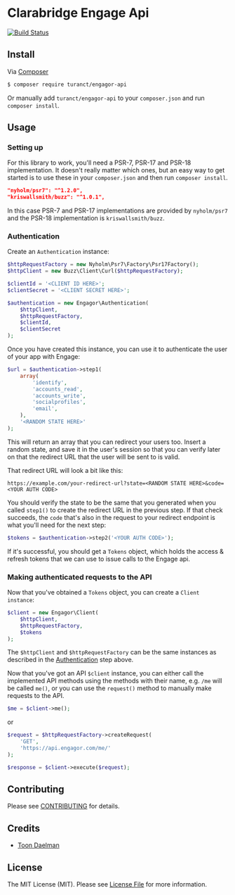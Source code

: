 # Clarabridge Engage Api

<a href="https://travis-ci.org/turanct/engagor-api"><img src="https://travis-ci.org/turanct/engagor-api.svg?branch=master" alt="Build Status"></a>


## Install

Via [Composer](https://getcomposer.org/)

```bash
$ composer require turanct/engagor-api
```

Or manually add `turanct/engagor-api` to your `composer.json` and run `composer install`.


## Usage

### Setting up

For this library to work, you'll need a PSR-7, PSR-17 and PSR-18 implementation. It doesn't really matter which ones, but an easy way to get started is to use these in your `composer.json` and then run `composer install`.

```json
"nyholm/psr7": "^1.2.0",
"kriswallsmith/buzz": "^1.0.1",
```

In this case PSR-7 and PSR-17 implementations are provided by `nyholm/psr7` and the PSR-18 implementation is `kriswallsmith/buzz`.


### Authentication

Create an `Authentication` instance:

```php
$httpRequestFactory = new Nyholm\Psr7\Factory\Psr17Factory();
$httpClient = new Buzz\Client\Curl($httpRequestFactory);

$clientId = '<CLIENT ID HERE>';
$clientSecret = '<CLIENT SECRET HERE>';

$authentication = new Engagor\Authentication(
    $httpClient,
    $httpRequestFactory,
    $clientId,
    $clientSecret
);
```

Once you have created this instance, you can use it to authenticate the user of your app with Engage:

```php
$url = $authentication->step1(
    array(
        'identify',
        'accounts_read',
        'accounts_write',
        'socialprofiles',
        'email',
    ),
    '<RANDOM STATE HERE>'
);
```

This will return an array that you can redirect your users too. Insert a random state, and save it in the user's session so that you can verify later on that the redirect URL that the user will be sent to is valid.

That redirect URL will look a bit like this:

```
https://example.com/your-redirect-url?state=<RANDOM STATE HERE>&code=<YOUR AUTH CODE>
```

You should verify the state to be the same that you generated when you called `step1()` to create the redirect URL in the previous step. If that check succeeds, the `code` that's also in the request to your redirect endpoint is what you'll need for the next step:

```php
$tokens = $authentication->step2('<YOUR AUTH CODE>');
```

If it's successful, you should get a `Tokens` object, which holds the access & refresh tokens that we can use to issue calls to the Engage api.


### Making authenticated requests to the API

Now that you've obtained a `Tokens` object, you can create a `Client instance`:

```php
$client = new Engagor\Client(
    $httpClient,
    $httpRequestFactory,
    $tokens
);
```

The `$httpClient` and `$httpRequestFactory` can be the same instances as described in the [Authentication](#authentication) step above.

Now that you've got an API `$client` instance, you can either call the implemented API methods using the methods with their name, e.g. `/me` will be called `me()`, or you can use the `request()` method to manually make requests to the API.

```php
$me = $client->me();
```

or

```php
$request = $httpRequestFactory->createRequest(
    'GET',
    'https://api.engagor.com/me/'
);

$response = $client->execute($request);
```


## Contributing

Please see [CONTRIBUTING](CONTRIBUTING.md) for details.


## Credits

- [Toon Daelman](https://github.com/turanct)


## License

The MIT License (MIT). Please see [License File](LICENSE.md) for more information.
